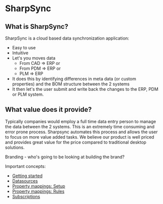 # SharpSync
 
## What is SharpSync?

SharpSync is a cloud based data synchronization application:
* Easy to use
* Intuitive
* Let's you moves data
  * From CAD => ERP or
  * From PDM => ERP or
  * PLM => ERP
* It does this by identifying differences in meta data (or custom properties) and the BOM structure between the 2 systems
* It then let's the user submit and write back the changes to the ERP, PDM or PLM system.

##  What value does it provide?

Typically companies would employ a full time data entry person to manage the data between the 2 systems. This is an extremely time consuming and error prone process. Sharpsync automates this process and allows the user to focus on more value added tasks. We believe our product is well priced and provides great value for the price compared to traditional desktop solutions.
 
Branding - who's going to be looking at building the brand?

Important concepts:

* [Getting started](getting_started.md)
* [Datasources](datasources/markdown/datasources.md)
* [Property mappings: Setup](propertymapping/markdown/propertymapping.md)
* [Property mappings: Rules](propertymapping/markdown/rules.md)
* [Subscriptions](subscriptions.md)
